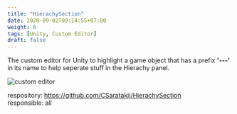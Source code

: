 ```yaml
---
title: "HierachySection"
date: 2020-09-02T09:14:55+07:00
weight: 6
tags: [Unity, Custom Editor]
draft: false
---
```


The custom editor for Unity to highlight a game object that has a prefix __'---'__ in its name to help seperate stuff in the Hierachy panel.

![custom editor](/hs-intro.png)

respository: https://github.com/CSaratakij/HierachySection \
responsible: all

